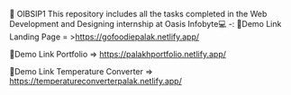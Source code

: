 🚀 OIBSIP1
This repository includes all the tasks completed in the Web Development and Designing internship at Oasis Infobyte💻 -:
🌟Demo Link Landing Page = >https://gofoodiepalak.netlify.app/

🌟Demo Link Portfolio => https://palakhportfolio.netlify.app/

🌟Demo Link Temperature Converter => https://temperatureconverterpalak.netlify.app/

